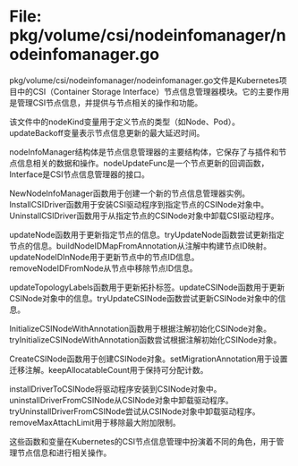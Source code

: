 # File: pkg/volume/csi/nodeinfomanager/nodeinfomanager.go

pkg/volume/csi/nodeinfomanager/nodeinfomanager.go文件是Kubernetes项目中的CSI（Container Storage Interface）节点信息管理器模块。它的主要作用是管理CSI节点信息，并提供与节点相关的操作和功能。

该文件中的nodeKind变量用于定义节点的类型（如Node、Pod）。updateBackoff变量表示节点信息更新的最大延迟时间。

nodeInfoManager结构体是节点信息管理器的主要结构体，它保存了与插件和节点信息相关的数据和操作。nodeUpdateFunc是一个节点更新的回调函数，Interface是CSI节点信息管理器的接口。

NewNodeInfoManager函数用于创建一个新的节点信息管理器实例。InstallCSIDriver函数用于安装CSI驱动程序到指定节点的CSINode对象中。UninstallCSIDriver函数用于从指定节点的CSINode对象中卸载CSI驱动程序。

updateNode函数用于更新指定节点的信息。tryUpdateNode函数尝试更新指定节点的信息。buildNodeIDMapFromAnnotation从注解中构建节点ID映射。updateNodeIDInNode用于更新节点中的节点ID信息。removeNodeIDFromNode从节点中移除节点ID信息。

updateTopologyLabels函数用于更新拓扑标签。updateCSINode函数用于更新CSINode对象中的信息。tryUpdateCSINode函数尝试更新CSINode对象中的信息。

InitializeCSINodeWithAnnotation函数用于根据注解初始化CSINode对象。tryInitializeCSINodeWithAnnotation函数尝试根据注解初始化CSINode对象。

CreateCSINode函数用于创建CSINode对象。setMigrationAnnotation用于设置迁移注解。keepAllocatableCount用于保持可分配计数。

installDriverToCSINode将驱动程序安装到CSINode对象中。uninstallDriverFromCSINode从CSINode对象中卸载驱动程序。tryUninstallDriverFromCSINode尝试从CSINode对象中卸载驱动程序。removeMaxAttachLimit用于移除最大附加限制。

这些函数和变量在Kubernetes的CSI节点信息管理中扮演着不同的角色，用于管理节点信息和进行相关操作。


